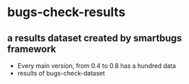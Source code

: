 # bugs-check-results
## a results dataset created by smartbugs framework
- Every main version, from 0.4 to 0.8 has a hundred data
- results of bugs-check-dataset

